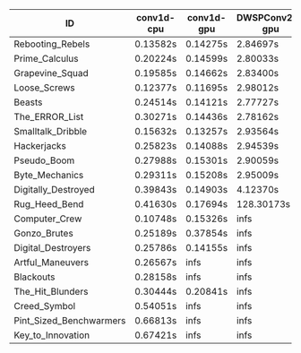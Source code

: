 |ID|conv1d-cpu|conv1d-gpu|DWSPConv2D-gpu|gemm-gpu|avg|
|-|-|-|-|-|-|
|Rebooting_Rebels|0.13582s|0.14275s|2.84697s|1.65478s|1.19508s|
|Prime_Calculus|0.20224s|0.14599s|2.80033s|1.66079s|1.20234s|
|Grapevine_Squad|0.19585s|0.14662s|2.83400s|1.71013s|1.22165s|
|Loose_Screws|0.12377s|0.11695s|2.98012s|1.74065s|1.24037s|
|Beasts|0.24514s|0.14121s|2.77727s|1.84735s|1.25274s|
|The_ERROR_List|0.30271s|0.14436s|2.78162s|1.84866s|1.26934s|
|Smalltalk_Dribble|0.15632s|0.13257s|2.93564s|1.89742s|1.28049s|
|Hackerjacks|0.25823s|0.14088s|2.94539s|1.85584s|1.30008s|
|Pseudo_Boom|0.27988s|0.15301s|2.90059s|1.88700s|1.30512s|
|Byte_Mechanics|0.29311s|0.15208s|2.95009s|1.86127s|1.31413s|
|Digitally_Destroyed|0.39843s|0.14903s|4.12370s|2.41066s|1.77045s|
|Rug_Heed_Bend|0.41630s|0.17694s|128.30173s|4.49819s|33.34829s|
|Computer_Crew|0.10748s|0.15326s|infs|4.31147s|infs|
|Gonzo_Brutes|0.25189s|0.37854s|infs|4.32111s|infs|
|Digital_Destroyers|0.25786s|0.14155s|infs|1.84711s|infs|
|Artful_Maneuvers|0.26567s|infs|infs|4.36562s|infs|
|Blackouts|0.28158s|infs|infs|1.70000s|infs|
|The_Hit_Blunders|0.30444s|0.20841s|infs|1.92131s|infs|
|Creed_Symbol|0.54051s|infs|infs|4.38541s|infs|
|Pint_Sized_Benchwarmers|0.66813s|infs|infs|4.36356s|infs|
|Key_to_Innovation|0.67421s|infs|infs|4.35880s|infs|
